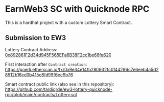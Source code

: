 # EarnWeb3 SC with Quicknode RPC

This is a hardhat project with a custom Lottery Smart Contract.

## Submission to EW3
Lottery Contract Address: [0x892861F2d34d945F565EFa6B38F2cc1be66fe620](https://goerli.etherscan.io/address/0x892861f2d34d945f565efa6b38f2cc1be66fe620)

First interaction after `Contract creation`:
https://goerli.etherscan.io/tx/0x9e34e14fb280932fc0f44296c7e6eeb4a5d28512b16cd0b415e8fd99f6ec9b76

Smart contract public link (also see in this repository):
https://github.com/tardigrde/ew3-lottery-quicknode-rpc/blob/main/contracts/Lottery.sol

